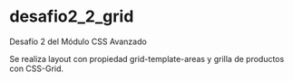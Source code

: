 # desafio2_2_grid

Desafío 2 del Módulo CSS Avanzado

Se realiza layout con propiedad grid-template-areas y grilla de productos con CSS-Grid.
